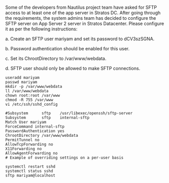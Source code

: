 Some of the developers from Nautilus project team have asked for SFTP access to at least one of the app server in Stratos DC. After going through the requirements, the system admins team has decided to configure the SFTP server on App Server 2 server in Stratos Datacenter. Please configure it as per the following instructions:

a. Create an SFTP user mariyam and set its password to dCV3szSGNA.

b. Password authentication should be enabled for this user.

c. Set its ChrootDirectory to /var/www/webdata.

d. SFTP user should only be allowed to make SFTP connections.

```
useradd mariyam
passwd mariyam
mkdir -p /var/www/webdata
ll /var/www/webdata
chown root:root /var/www
chmod -R 755 /var/www
vi /etc/ssh/sshd_config 

#Subsystem      sftp    /usr/libexec/openssh/sftp-server
Subsystem       sftp    internal-sftp
Match User mariyam
ForceCommand internal-sftp
PasswordAuthentication yes
ChrootDirectory /var/www/webdata
PermitTunnel no
AllowTcpForwarding no
X11Forwarding no
AllowAgentForwarding no
# Example of overriding settings on a per-user basis

systemctl restart sshd
systemctl status sshd
sftp mariyam@localhost
```
